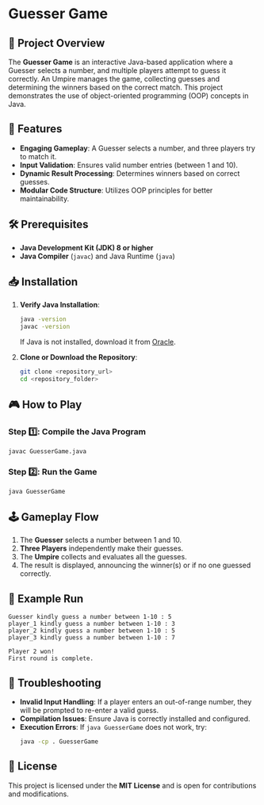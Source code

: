 # Guesser Game

## 📌 Project Overview
The **Guesser Game** is an interactive Java-based application where a Guesser selects a number, and multiple players attempt to guess it correctly. An Umpire manages the game, collecting guesses and determining the winners based on the correct match. This project demonstrates the use of object-oriented programming (OOP) concepts in Java.

## 🚀 Features
- **Engaging Gameplay**: A Guesser selects a number, and three players try to match it.
- **Input Validation**: Ensures valid number entries (between 1 and 10).
- **Dynamic Result Processing**: Determines winners based on correct guesses.
- **Modular Code Structure**: Utilizes OOP principles for better maintainability.

## 🛠 Prerequisites
- **Java Development Kit (JDK) 8 or higher**
- **Java Compiler** (`javac`) and Java Runtime (`java`)

## 📥 Installation
1. **Verify Java Installation**:
   ```sh
   java -version
   javac -version
   ```
   If Java is not installed, download it from [Oracle](https://www.oracle.com/java/technologies/javase-downloads.html).

2. **Clone or Download the Repository**:
   ```sh
   git clone <repository_url>
   cd <repository_folder>
   ```

## 🎮 How to Play
### Step 1️⃣: Compile the Java Program
```sh
javac GuesserGame.java
```
### Step 2️⃣: Run the Game
```sh
java GuesserGame
```

## 🕹 Gameplay Flow
1. The **Guesser** selects a number between 1 and 10.
2. **Three Players** independently make their guesses.
3. The **Umpire** collects and evaluates all the guesses.
4. The result is displayed, announcing the winner(s) or if no one guessed correctly.

## 🎯 Example Run
```
Guesser kindly guess a number between 1-10 : 5
player_1 kindly guess a number between 1-10 : 3
player_2 kindly guess a number between 1-10 : 5
player_3 kindly guess a number between 1-10 : 7

Player 2 won!
First round is complete.
```

## 🔧 Troubleshooting
- **Invalid Input Handling**: If a player enters an out-of-range number, they will be prompted to re-enter a valid guess.
- **Compilation Issues**: Ensure Java is correctly installed and configured.
- **Execution Errors**: If `java GuesserGame` does not work, try:
  ```sh
  java -cp . GuesserGame
  ```

## 📜 License
This project is licensed under the **MIT License** and is open for contributions and modifications.

